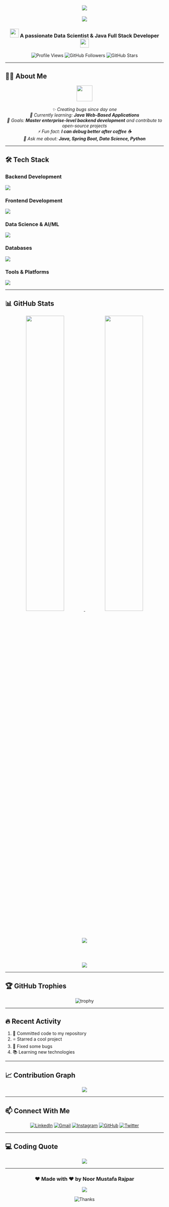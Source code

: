 <h1 align="center"> 
  <img src="https://readme-typing-svg.herokuapp.com/?font=Righteous&size=35&center=true&vCenter=true&width=500&height=70&duration=4000&lines=Hi+There!+👋;+I'm+Noor+Mustafa+Rajpar!;" />
</h1>

<div align="center">
  <img src="https://user-images.githubusercontent.com/73097560/115834477-dbab4500-a447-11eb-908a-139a6edaec5c.gif"/>
</div>

<h3 align="center">
  <img src="https://media.giphy.com/media/hvRJCLFzcasrR4ia7z/giphy.gif" width="28">
  A passionate Data Scientist & Java Full Stack Developer
  <img src="https://media.giphy.com/media/hvRJCLFzcasrR4ia7z/giphy.gif" width="28">
</h3>

<div align="center">
  
  ![Profile Views](https://komarev.com/ghpvc/?username=Noormustafaa&style=flat-square&color=blue)
  ![GitHub Followers](https://img.shields.io/github/followers/Noormustafaa?style=social)
  ![GitHub Stars](https://img.shields.io/github/stars/Noormustafaa?style=social)

</div>

---

## 👨‍💻 About Me

<p align="center">
  <img src="https://media.giphy.com/media/VgCDAzcKvsR6OM0uWg/giphy.gif" width="50"> 
  <br><br>
  <i>
    ✨ Creating bugs since day one<br>
    🌱 Currently learning: <b>Java Web-Based Applications</b><br>
    🎯 Goals: <b>Master enterprise-level backend development</b> and contribute to open-source projects<br>
    ⚡ Fun fact: <b>I can debug better after coffee ☕</b><br>
    💬 Ask me about: <b>Java, Spring Boot, Data Science, Python</b><br>
  </i>
</p>

---

## 🛠️ Tech Stack

### **Backend Development**
<div align="left">
  <img src="https://skillicons.dev/icons?i=java,spring,hibernate,maven,gradle" />
</div>

### **Frontend Development**
<div align="left">
  <img src="https://skillicons.dev/icons?i=html,css,js,bootstrap,react" />
</div>

### **Data Science & AI/ML**
<div align="left">
  <img src="https://skillicons.dev/icons?i=python,tensorflow,pytorch,jupyter" />
</div>

### **Databases**
<div align="left">
  <img src="https://skillicons.dev/icons?i=mysql,mongodb,oracle,postgresql" />
</div>

### **Tools & Platforms**
<div align="left">
  <img src="https://skillicons.dev/icons?i=git,github,vscode,eclipse,idea,postman,docker,aws" />
</div>

---

## 📊 GitHub Stats

<div align="center">
  
  <a href="https://github.com/Noormustafaa">
    <img width="49%" src="https://github-readme-stats.vercel.app/api?username=Noormustafaa&show_icons=true&theme=radical&include_all_commits=true&count_private=true" />
    <img width="49%" src="https://github-readme-stats.vercel.app/api/top-langs/?username=Noormustafaa&layout=compact&langs_count=8&theme=radical" />
  </a>
  
  <br><br>
  
  <img src="https://github-readme-streak-stats.herokuapp.com/?user=Noormustafaa&theme=radical&hide_border=false" />
  
  <br><br>
  
  <img src="https://github-readme-activity-graph.vercel.app/graph?username=Noormustafaa&theme=react-dark&hide_border=true&area=true" />

</div>

---

## 🏆 GitHub Trophies

<div align="center">
  
  ![trophy](https://github-profile-trophy.vercel.app/?username=Noormustafaa&theme=radical&no-frame=false&no-bg=false&margin-w=4)

</div>

---

## 🔥 Recent Activity

<!--START_SECTION:activity-->
1. 🎉 Committed code to my repository
2. ⭐ Starred a cool project
3. 🐛 Fixed some bugs
4. 📚 Learning new technologies
<!--END_SECTION:activity-->

---

## 📈 Contribution Graph

<div align="center">
  
  <img src="https://github.com/Noormustafaa/Noormustafaa/blob/output/github-contribution-grid-snake.svg" />

</div>

---

## 📫 Connect With Me

<div align="center">

[![LinkedIn](https://img.shields.io/badge/LinkedIn-0077B5?style=for-the-badge&logo=linkedin&logoColor=white)](https://www.linkedin.com/in/noor-mustafa-rajpar-1b18a7288/)
[![Gmail](https://img.shields.io/badge/Gmail-D14836?style=for-the-badge&logo=gmail&logoColor=white)](mailto:noormustafarajpar@gmail.com)
[![Instagram](https://img.shields.io/badge/Instagram-E4405F?style=for-the-badge&logo=instagram&logoColor=white)](https://instagram.com/noormustafa121)
[![GitHub](https://img.shields.io/badge/GitHub-100000?style=for-the-badge&logo=github&logoColor=white)](https://github.com/Noormustafaa)
[![Twitter](https://img.shields.io/badge/Twitter-1DA1F2?style=for-the-badge&logo=twitter&logoColor=white)](https://twitter.com/)

</div>

---

## 💻 Coding Quote

<div align="center">
  
  <img src="https://quotes-github-readme.vercel.app/api?type=horizontal&theme=radical" />

</div>

---

<div align="center">
  
  ### ❤️ Made with ❤️ by Noor Mustafa Rajpar
  
  <img src="https://user-images.githubusercontent.com/73097560/115834477-dbab4500-a447-11eb-908a-139a6edaec5c.gif"/>
  
  ![Thanks](https://img.shields.io/badge/Thanks%20for%20visiting-!-1EAEDB.svg)

</div>
